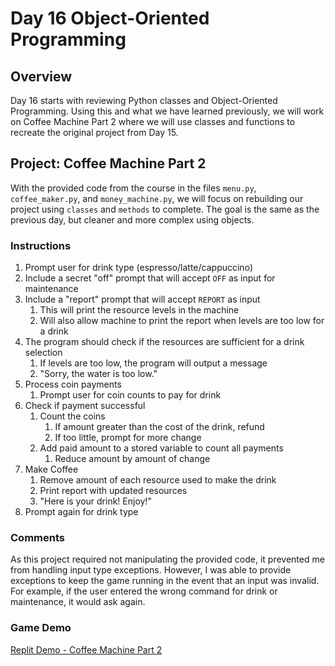 # Day 16 Object-Oriented Programming

## Overview

Day 16 starts with reviewing Python classes and Object-Oriented Programming. Using this and what we have learned previously, we will work on Coffee Machine Part 2 where we will use classes and functions to recreate the original project from Day 15.

## Project: Coffee Machine Part 2

With the provided code from the course in the files `menu.py`, `coffee_maker.py`, and `money_machine.py`, we will focus on rebuilding our project using `classes` and `methods` to complete. The goal is the same as the previous day, but cleaner and more complex using objects.

### Instructions

1. Prompt user for drink type (espresso/latte/cappuccino)
2. Include a secret "off" prompt that will accept `OFF` as input for maintenance
3. Include a "report" prompt that will accept `REPORT` as input
   1. This will print the resource levels in the machine
   2. Will also allow machine to print the report when levels are too low for a drink
4. The program should check if the resources are sufficient for a drink selection
   1. If levels are too low, the program will output a message
   2. "Sorry, the water is too low."
5. Process coin payments
   1. Prompt user for coin counts to pay for drink
6. Check if payment successful
   1. Count the coins
      1. If amount greater than the cost of the drink, refund
      2. If too little, prompt for more change
   2. Add paid amount to a stored variable to count all payments
      1. Reduce amount by amount of change
7. Make Coffee
   1. Remove amount of each resource used to make the drink
   2. Print report with updated resources
   3. "Here is your drink! Enjoy!"
8. Prompt again for drink type

### Comments

As this project required not manipulating the provided code, it prevented me from handling input type exceptions. However, I was able to provide exceptions to keep the game running in the event that an input was invalid. For example, if the user entered the wrong command for drink or maintenance, it would ask again.

### Game Demo

[Replit Demo - Coffee Machine Part 2](https://replit.com/@EoghyUnscripted/Coffee-Machine-Part-2)